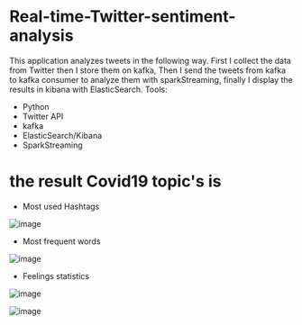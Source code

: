 # Real-time-Twitter-sentiment-analysis

This application analyzes tweets in the following way. First I collect the data from Twitter then I store them on kafka, Then I send the tweets from kafka to kafka consumer to analyze them with sparkStreaming, finally I display the results in kibana with ElasticSearch.
Tools: 
* Python 
* Twitter API 
* kafka 
* ElasticSearch/Kibana
* SparkStreaming
# the result Covid19 topic's is 
* Most used Hashtags

![image](https://user-images.githubusercontent.com/79747866/198354646-60650009-3f8a-4284-ae72-f19d1cbd4a43.png)

* Most frequent words

![image](https://user-images.githubusercontent.com/79747866/198354730-95f936d7-2d43-4ea4-afc7-75a58d2b3f05.png)

* Feelings statistics

![image](https://user-images.githubusercontent.com/79747866/198354789-7be6bfbb-3976-45d0-bc5d-6a6dc33d2e38.png)

![image](https://user-images.githubusercontent.com/79747866/198354843-3986cbcf-b686-4691-8f5c-16e5d488faa3.png)
